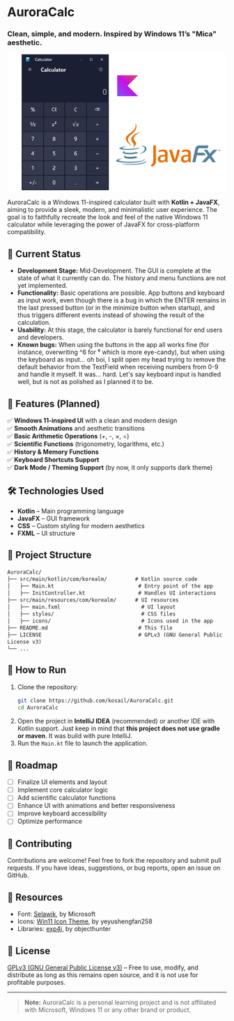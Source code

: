 # AuroraCalc
### Clean, simple, and modern. Inspired by Windows 11’s "Mica" aesthetic.

![AuroraCalc screenshot](repo_images/main.png)


AuroraCalc is a Windows 11-inspired calculator built with **Kotlin + JavaFX**, aiming to provide a sleek, modern, and minimalistic user experience. The goal is to faithfully recreate the look and feel of the native Windows 11 calculator while leveraging the power of JavaFX for cross-platform compatibility.

## 🚀 Current Status

- **Development Stage:** Mid-Development. The GUI is complete at the state of what it currently can do. The history and menu functions are not yet implemented.
- **Functionality:** Basic operations are possible. App buttons and keyboard as input work, even though there is a bug in which the ENTER remains in the last pressed button (or in the minimize button when startup), and thus triggers different events instead of showing the result of the calculation.
- **Usability:** At this stage, the calculator is barely functional for end users and developers.
- **Known bugs:** When using the buttons in the app all works fine (for instance, overwriting ^6 for ⁶ which is more eye-candy), but when using the keyboard as input... oh boi, I split open my head trying to remove the default behavior from the TextField when receiving numbers from 0-9 and handle it myself. It was... hard. Let's say keyboard input is handled well, but is not as polished as I planned it to be.

## 🎯 Features (Planned)

✅ **Windows 11-inspired UI** with a clean and modern design  
✅ **Smooth Animations** and aesthetic transitions  
✅ **Basic Arithmetic Operations** (+, -, ×, ÷)  
✅ **Scientific Functions** (trigonometry, logarithms, etc.)  
✅ **History & Memory Functions**  
✅ **Keyboard Shortcuts Support**  
✅ **Dark Mode / Theming Support** (by now, it only supports dark theme)

## 🛠️ Technologies Used

- **Kotlin** – Main programming language
- **JavaFX** – GUI framework
- **CSS** – Custom styling for modern aesthetics
- **FXML** – UI structure

## 📂 Project Structure
```
AuroraCalc/
├── src/main/kotlin/com/korealm/         # Kotlin source code
│   ├── Main.kt                           # Entry point of the app
│   ├── InitController.kt                 # Handles UI interactions
├── src/main/resources/com/korealm/      # UI resources
│   ├── main.fxml                          # UI layout
│   ├── styles/                            # CSS files
│   ├── icons/                             # Icons used in the app
├── README.md                             # This file
├── LICENSE                               # GPLv3 (GNU General Public License v3)
└── ...
```

## 🔧 How to Run

1. Clone the repository:
   ```sh
   git clone https://github.com/kosail/AuroraCalc.git
   cd AuroraCalc
   ```
2. Open the project in **IntelliJ IDEA** (recommended) or another IDE with Kotlin support. Just keep in mind that **this project does not use gradle or maven**. It was build with pure IntelliJ.
3. Run the `Main.kt` file to launch the application.

## 📌 Roadmap
- [ ] Finalize UI elements and layout
- [ ] Implement core calculator logic
- [ ] Add scientific calculator functions
- [ ] Enhance UI with animations and better responsiveness
- [ ] Improve keyboard accessibility
- [ ] Optimize performance

## 🤝 Contributing
Contributions are welcome! Feel free to fork the repository and submit pull requests. If you have ideas, suggestions, or bug reports, open an issue on GitHub.

## 🎒 Resources
* Font: [Selawik](https://github.com/microsoft/Selawik), by Microsoft
* Icons: [Win11 Icon Theme](https://store.kde.org/p/1546069), by yeyushengfan258
* Libraries: [exp4j](https://www.objecthunter.net/exp4j/), by objecthunter


## 📜 License
[GPLv3 (GNU General Public License v3)](LICENSE.txt) – Free to use, modify, and distribute as long as this remains open source, and it is not use for profitable purposes.

---
> **Note:** AuroraCalc is a personal learning project and is not affiliated with Microsoft, Windows 11 or any other brand or product.

